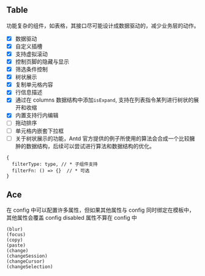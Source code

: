 ## Table

功能复杂的组件，如表格，其接口尽可能设计成数据驱动的，减少业务层的动作。

- [x] 数据驱动
- [x] 自定义插槽
- [x] 支持虚拟滚动
- [x] 控制页脚的隐藏与显示
- [x] 筛选条件控制
- [x] 树状展示
- [x] 复制单元格内容
- [x] 行信息描述
- [x] 通过在 columns 数据结构中添加`isExpand`, 支持在列表指令某列进行树状的展开和收缩
- [x] 内置支持行内编辑
- [ ] 拖动排序
- [ ] 单元格内嵌套下拉框
- [ ] 关于树状展示的功能，Antd 官方提供的例子所使用的算法会合成一个比较臃肿的数据结构，后续可以尝试进行算法和数据结构的优化。

```
{
  filterType: type, // * 子组件支持
  filterFn: () => {}  // * 可选
}
```

## Ace

在 config 中可以配置许多属性，但如果其他属性与 config 同时绑定在模板中，其他属性会覆盖 config
disabled 属性不算在 config 中

```
(blur)
(focus)
(copy)
(paste)
(change)
(changeSession)
(changeCursor)
(changeSelection)
```

